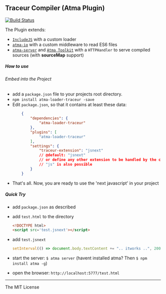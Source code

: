 Traceur Compiler (Atma Plugin)
-----
[![Build Status](https://travis-ci.org/atmajs/atma-loader-traceur.png?branch=master)](https://travis-ci.org/atmajs/atma-loader-traceur)

The Plugin extends:
- [`IncludeJS`](https://github.com/atmajs/IncludeJS) with a custom loader
- [`atma-io`](https://github.com/atmajs/atma-io) with a custom middleware to read ES6 files
- [`atma-server`](https://github.com/atmajs/atma-server) and [`Atma Toolkit`](https://github.com/atmajs/Atma.Toolkit) with a `HTTPHandler` to serve compiled sources (with **sourceMap** support)



##### How to use

###### Embed into the Project

+ add a `package.json` file to your projects root directory.
+ `npm install atma-loader-traceur -save`
+ Edit `package.json`, so that it contains at least these data:
    ```json
        {
            "dependencies": {
                "atma-loader-traceur"
            },
            "plugins": [
                "atma-loader-traceur"
            ],
            "settings": {
                "traceur-extension": "jsnext"
                // @default: "jsnext"
                // or define any other extension to be handled by the compiler
                // "js" is also possible
            }
        }
    ```
+ That's all. Now, you are ready to use the 'next javascript' in your project

##### Quick Try

+ add `package.json` as described
+ add `test.html` to the directory

    ```html
    <!DOCTYPE html>
    <script src='test.jsnext'></script>
    ```
+ add `test.jsnext`
    
    ```javascript
    setInterval(() => document.body.textContent += ".. itworks ..", 200);
    ```
+ start the server: `$ atma server` (havent installed atma? Then `$ npm install atma -g`)
+ open the browser: `http://localhost:5777/test.html`



----
The MIT License